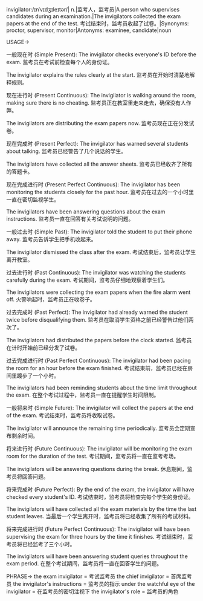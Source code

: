 invigilator:/ɪnˈvɪdʒɪleɪtər/| n.|监考人，监考员|A person who supervises candidates during an examination.|The invigilators collected the exam papers at the end of the test. 考试结束时，监考员收起了试卷。|Synonyms: proctor, supervisor, monitor|Antonyms: examinee, candidate|noun

USAGE->

一般现在时 (Simple Present):
The invigilator checks everyone's ID before the exam. 监考员在考试前检查每个人的身份证。

The invigilator explains the rules clearly at the start. 监考员在开始时清楚地解释规则。


现在进行时 (Present Continuous):
The invigilator is walking around the room, making sure there is no cheating. 监考员正在教室里走来走去，确保没有人作弊。

The invigilators are distributing the exam papers now. 监考员现在正在分发试卷。


现在完成时 (Present Perfect):
The invigilator has warned several students about talking. 监考员已经警告了几个说话的学生。

The invigilators have collected all the answer sheets. 监考员已经收齐了所有的答题卡。


现在完成进行时 (Present Perfect Continuous):
The invigilator has been monitoring the students closely for the past hour. 监考员在过去的一个小时里一直在密切监视学生。

The invigilators have been answering questions about the exam instructions.  监考员一直在回答有关考试说明的问题。


一般过去时 (Simple Past):
The invigilator told the student to put their phone away. 监考员告诉学生把手机收起来。

The invigilator dismissed the class after the exam. 考试结束后，监考员让学生离开教室。


过去进行时 (Past Continuous):
The invigilator was watching the students carefully during the exam. 考试期间，监考员仔细地观察着学生们。

The invigilators were collecting the exam papers when the fire alarm went off. 火警响起时，监考员正在收卷子。


过去完成时 (Past Perfect):
The invigilator had already warned the student twice before disqualifying them. 监考员在取消学生资格之前已经警告过他们两次了。

The invigilators had distributed the papers before the clock started.  监考员在计时开始前已经分发了试卷。


过去完成进行时 (Past Perfect Continuous):
The invigilator had been pacing the room for an hour before the exam finished. 考试结束前，监考员已经在房间里踱步了一个小时。

The invigilators had been reminding students about the time limit throughout the exam. 在整个考试过程中，监考员一直在提醒学生时间限制。


一般将来时 (Simple Future):
The invigilator will collect the papers at the end of the exam. 考试结束时，监考员将收取试卷。

The invigilator will announce the remaining time periodically. 监考员会定期宣布剩余时间。


将来进行时 (Future Continuous):
The invigilator will be monitoring the exam room for the duration of the test. 考试期间，监考员将一直在监考考场。

The invigilators will be answering questions during the break. 休息期间，监考员将回答问题。


将来完成时 (Future Perfect):
By the end of the exam, the invigilator will have checked every student's ID. 考试结束时，监考员将检查完每个学生的身份证。

The invigilators will have collected all the exam materials by the time the last student leaves. 当最后一个学生离开时，监考员将已经收集了所有的考试材料。


将来完成进行时 (Future Perfect Continuous):
The invigilator will have been supervising the exam for three hours by the time it finishes. 考试结束时，监考员将已经监考了三个小时。

The invigilators will have been answering student queries throughout the exam period. 在整个考试期间，监考员将一直在回答学生的问题。



PHRASE->
the exam invigilator = 考试监考员
the chief invigilator = 首席监考员
the invigilator's instructions = 监考员的指示
under the watchful eye of the invigilator = 在监考员的密切注视下
the invigilator's role = 监考员的角色
